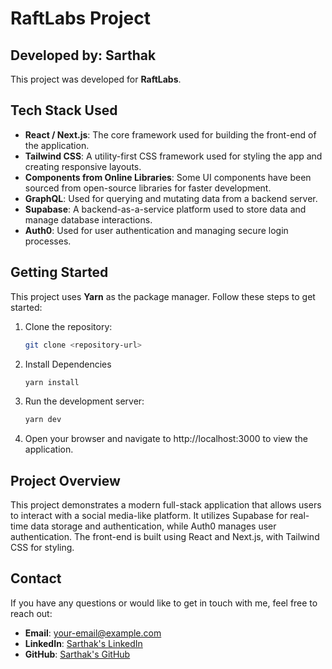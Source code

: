 # RaftLabs Project

## Developed by: Sarthak

This project was developed for **RaftLabs**.

## Tech Stack Used

- **React / Next.js**: The core framework used for building the front-end of the application.
- **Tailwind CSS**: A utility-first CSS framework used for styling the app and creating responsive layouts.
- **Components from Online Libraries**: Some UI components have been sourced from open-source libraries for faster development.
- **GraphQL**: Used for querying and mutating data from a backend server.
- **Supabase**: A backend-as-a-service platform used to store data and manage database interactions.
- **Auth0**: Used for user authentication and managing secure login processes.


## Getting Started

This project uses **Yarn** as the package manager. Follow these steps to get started:

1. Clone the repository:
   ```bash
   git clone <repository-url>

2. Install Dependencies
    ```bash 
    yarn install

3. Run the development server:
    ```bash
    yarn dev

4. Open your browser and navigate to http://localhost:3000 to view the application.




## Project Overview
This project demonstrates a modern full-stack application that allows users to interact with a social media-like platform. It utilizes Supabase for real-time data storage and authentication, while Auth0 manages user authentication. The front-end is built using React and Next.js, with Tailwind CSS for styling.

## Contact

If you have any questions or would like to get in touch with me, feel free to reach out:

- **Email**: [your-email@example.com](mailto:sarthakbhatt@live.com)
- **LinkedIn**: [Sarthak's LinkedIn](https://www.linkedin.com/in/sarthak-bhatt-a42786b6/)
- **GitHub**: [Sarthak's GitHub](https://github.com/SarthakXO)


